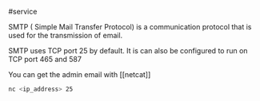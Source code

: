 #service 

SMTP ( Simple Mail Transfer Protocol) is a communication protocol that is used for the transmission of email.

SMTP uses TCP port 25 by default. It is can also be configured to run on TCP port 465 and 587

You can get the admin email with [[netcat]] 
```bash
nc <ip_address> 25
```